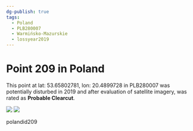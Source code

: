 ```yaml
---
dg-publish: true
tags:
  - Poland
  - PLB280007
  - Warmińsko-Mazurskie
  - lossyear2019
---
```


# Point 209 in Poland

This point at lat: 53.65802781, lon: 20.4899728 in PLB280007 was potentially disturbed in 2019 and after evaluation of satellite imagery, was rated as **Probable Clearcut**.

<div class='juxtapose' data-showcredits='false'>
<img src='https://baserow-backend-production20240528124524339000000001.s3.amazonaws.com/user_files/pCMHHHF394kpQnjjryMZOtNYzZnG0Klp_1906f84b5c046ee02c11e8e5551a5e47f3d1bb2b3ffb4bcf3bf483fac2e987be.png' data-label='June 2010' />
<img src='https://baserow-backend-production20240528124524339000000001.s3.amazonaws.com/user_files/4hmaUiKCsKLtivXtgRZD3tKh7Q5k1rU2_49bb421d25752c105f2dbed81d096bf7eb85750119d5fea39612f99e6a081c41.png' data-label='October 2021' />
</div>

polandid209